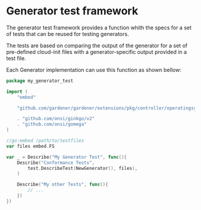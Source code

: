 # Generator test framework

The generator test framework provides a function whith the specs for a set of
tests that can be reused for testing generators.

The tests are based on comparing the output of the generator for a set
of pre-defined cloud-init files with a generator-specific output provided
in a test file.

Each Generator implementation can use this function as shown bellow:

```go
package my_generator_test

import (
	"embed"

	"github.com/gardener/gardener/extensions/pkg/controller/operatingsystemconfig/oscommon/generator/test"

	. "github.com/onsi/ginkgo/v2"
	. "github.com/onsi/gomega"
)

//go:embed /path/to/testfiles
var files embed.FS

var _ = Describe("My Generator Test", func(){
    Describe("Conformance Tests", 
        test.DescribeTest(NewGenerator(), files),
    )

    Describe("My other Tests", func(){
        // ...
    })
})
```
